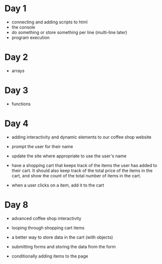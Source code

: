 # Day 1

- connecting and adding scripts to html
- the console
- do something or store something per line (multi-line later)
- program execution

# Day 2

- arrays

# Day 3

- functions

# Day 4

- adding interactivity and dynamic elements to our coffee shop website

- prompt the user for their name
- update the site where appropriate to use the user's name
- have a shopping cart that keeps track of the items the user has added to their cart. It should also keep track of the total price of the items in the cart, and show the count of the total number of items in the cart.
- when a user clicks on a item, add it to the cart

# Day 8

- advanced coffee shop interactivity

- looping through shopping cart items
- a better way to store data in the cart (with objects)
- submitting forms and storing the data from the form
- conditionally adding items to the page
